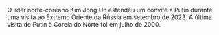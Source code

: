 O líder norte-coreano Kim Jong Un estendeu um convite a Putin durante uma visita ao Extremo Oriente da Rússia em setembro de 2023. A última visita de Putin à Coreia do Norte foi em julho de 2000. 

